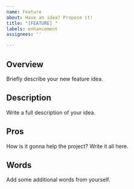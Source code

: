 ```yaml
---
name: Feature
about: Have an idea? Propose it!
title: "[FEATURE] "
labels: enhancement
assignees: ''

---
```


## Overview
Briefly describe your new feature idea.

## Description
Write a full description of your idea.

## Pros
How is it gonna help the project? Write it all here.

## Words
Add some additional words from yourself.
